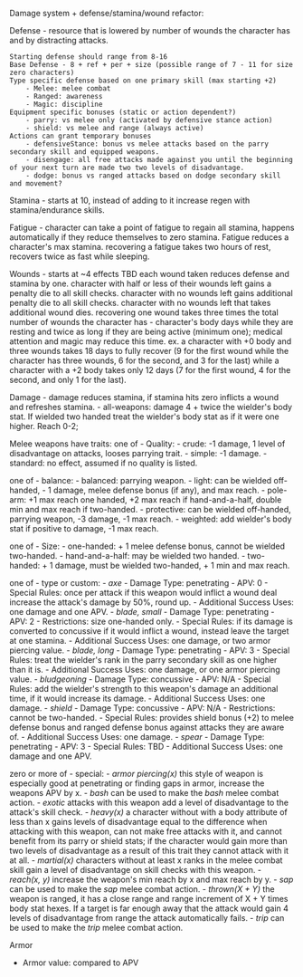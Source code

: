 Damage system + defense/stamina/wound refactor:

Defense - resource that is lowered by number of wounds the character has and by distracting attacks.

    Starting defense should range from 8-16
    Base Defense - 8 + ref + per + size (possible range of 7 - 11 for size zero characters)
    Type specific defense based on one primary skill (max starting +2)
        - Melee: melee combat
        - Ranged: awareness
        - Magic: discipline
    Equipment specific bonuses (static or action dependent?)
        - parry: vs melee only (activated by defensive stance action)
        - shield: vs melee and range (always active)
    Actions can grant temporary bonuses
        - defensiveStance: bonus vs melee attacks based on the parry secondary skill and equipped weapons.
        - disengage: all free attacks made against you until the beginning of your next turn are made two two levels of disadvantage.
        - dodge: bonus vs ranged attacks based on dodge secondary skill and movement?



Stamina - starts at 10, instead of adding to it increase regen with stamina/endurance skills.

Fatigue - character can take a point of fatigue to regain all stamina, happens automatically if they reduce themselves to zero stamina. Fatigue reduces a character's max stamina.
recovering a fatigue takes two hours of rest, recovers twice as fast while sleeping.

Wounds - starts at ~4 effects TBD
each wound taken reduces defense and stamina by one.
character with half or less of their wounds left gains a penalty die to all skill checks.
character with no wounds left gains additional penalty die to all skill checks.
character with no wounds left that takes additional wound dies.
recovering one wound takes three times the total number of wounds the character has - character's body days while they are resting and twice as long if they are being active (minimum one); medical attention and magic may reduce this time.
ex. a character with +0 body and three wounds takes 18 days to fully recover (9 for the first wound while the character has three wounds, 6 for the second, and 3 for the last) while a character with a +2 body takes only 12 days (7 for the first wound, 4 for the second, and only 1 for the last).





Damage - damage reduces stamina, if stamina hits zero inflicts a wound and refreshes stamina.
    - all-weapons: damage 4 + twice the wielder's body stat. If wielded two handed treat the wielder's body stat as if it were one higher. Reach 0-2;


Melee weapons have traits:
one of - Quality:
    - crude: -1 damage, 1 level of disadvantage on attacks, looses parrying trait.
    - simple: -1 damage.
    - standard: no effect, assumed if no quality is listed.

one of - balance:
    - balanced: parrying weapon.
    - light: can be wielded off-handed, - 1 damage, melee defense bonus (if any), and max reach.
    - pole-arm: +1 max reach one handed, +2 max reach if hand-and-a-half, double min and max reach if two-handed.
    - protective: can be wielded off-handed, parrying weapon, -3 damage, -1 max reach.
    - weighted: add wielder's body stat if positive to damage, -1 max reach.

one of - Size:
    - one-handed: + 1 melee defense bonus, cannot be wielded two-handed.
    - hand-and-a-half: may be wielded two handed.
    - two-handed: + 1 damage, must be wielded two-handed, + 1 min and max reach.

one of - type or custom:
    - *axe*
        - Damage Type: penetrating
        - APV: 0
        - Special Rules: once per attack if this weapon would inflict a wound deal increase the attack's damage by 50%, round up.
        - Additional Success Uses: one damage and one APV.
    - *blade, small*
        - Damage Type: penetrating
        - APV: 2
        - Restrictions: size one-handed only.
        - Special Rules: if its damage is converted to concussive if it would inflict a wound, instead leave the target at one stamina.
        - Additional Success Uses: one damage, or two armor piercing value.
    - *blade, long*
        - Damage Type: penetrating
        - APV: 3
        - Special Rules: treat the wielder's rank in the parry secondary skill as one higher than it is.
        - Additional Success Uses: one damage, or one armor piercing value.
    - *bludgeoning*
        - Damage Type: concussive
        - APV: N/A
        - Special Rules: add the wielder's strength to this weapon's damage an additional time, if it would increase its damage.
        - Additional Success Uses: one damage.
    - *shield*
        - Damage Type: concussive
        - APV: N/A
        - Restrictions: cannot be two-handed.
        - Special Rules: provides shield bonus (+2) to melee defense bonus and ranged defense bonus against attacks they are aware of.
        - Additional Success Uses: one damage.
    - *spear*
        - Damage Type: penetrating
        - APV: 3
        - Special Rules: TBD
        - Additional Success Uses: one damage and one APV.

zero or more of - special:
    - *armor piercing(x)* this style of weapon is especially good at penetrating or finding gaps in armor, increase the weapons APV by x.
    - *bash* can be used to make the *bash* melee combat action.
    - *exotic* attacks with this weapon add a level of disadvantage to the attack's skill check.
    - *heavy(x)* a character without with a body attribute of less than x gains levels of disadvantage equal to the difference when attacking with this weapon, can not make free attacks with it, and cannot benefit from its parry or shield stats; if the character would gain more than two levels of disadvantage as a result of this trait they cannot attack with it at all.
    - *martial(x)* characters without at least x ranks in the melee combat skill gain a level of disadvantage on skill checks with this weapon.
    - *reach(x, y)* increase the weapon's min reach by x and max reach by y.
    - *sap* can be used to make the *sap* melee combat action.
    - *thrown(X + Y)* the weapon is ranged, it has a close range and range increment of X + Y times body stat hexes. If a target is far enough away that the attack would gain 4 levels of disadvantage from range the attack automatically fails.
    - *trip* can be used to make the *trip* melee combat action.

Armor
  - Armor value: compared to APV
